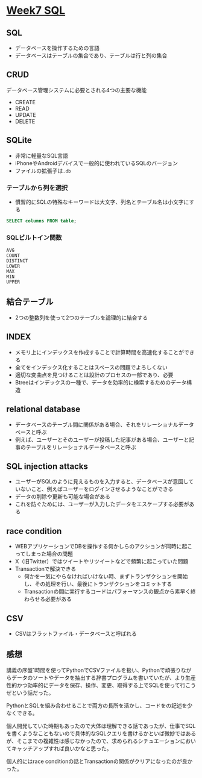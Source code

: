 # [Week7 SQL](https://cs50.jp/x/2022/week7/)

## SQL

- データベースを操作するための言語
- データベースはテーブルの集合であり、テーブルは行と列の集合

## CRUD

データベース管理システムに必要とされる4つの主要な機能

- CREATE
- READ
- UPDATE
- DELETE

## SQLite

- 非常に軽量なSQL言語
- iPhoneやAndroidデバイスで一般的に使われているSQLのバージョン
- ファイルの拡張子は`.db`

### テーブルから列を選択

- 慣習的にSQLの特殊なキーワードは大文字、列名とテーブル名は小文字にする

```sql
SELECT columns FROM table;
```

### SQLビルトイン関数

```
AVG
COUNT
DISTINCT
LOWER
MAX
MIN
UPPER
```

## 結合テーブル

- 2つの整数列を使って2つのテーブルを論理的に結合する

## INDEX

- メモリ上にインデックスを作成することで計算時間を高速化することができる
- 全てをインデックス化することはスペースの問題でよろしくない
- 適切な変曲点を見つけることは設計のプロセスの一部であり、必要
- Btreeはインデックスの一種で、データを効率的に検索するためのデータ構造

## relational database

- データベースのテーブル間に関係がある場合、それをリレーショナルデータベースと呼ぶ
- 例えば、ユーザーとそのユーザーが投稿した記事がある場合、ユーザーと記事のテーブルをリレーショナルデータベースと呼ぶ

## SQL injection attacks

- ユーザーがSQLのように見えるものを入力すると、データベースが意図していないこと、例えばユーザーをログインさせるようなことができる
- データの削除や更新も可能な場合がある
- これを防ぐためには、ユーザーが入力したデータをエスケープする必要がある

## race condition

- WEBアプリケーションでDBを操作する何かしらのアクションが同時に起こってしまった場合の問題
- X（旧Twitter）ではツイートやリツイートなどで頻繁に起こっていた問題
- Transactionで解決できる
  - 何かを一気にやらなければいけない時、まずトランザクションを開始し、その処理を行い、最後にトランザクションをコミットする
  - Transactionの間に実行するコードはパフォーマンスの観点から素早く終わらせる必要がある

## CSV

- CSVはフラットファイル・データベースと呼ばれる

## 感想

講義の序盤1時間を使ってPythonでCSVファイルを扱い、Pythonで頑張りながらデータのソートやデータを抽出する辞書プログラムを書いていたが、より生産性的かつ効率的にデータを保存、操作、変更、取得する上でSQLを使って行こうぜという話だった。

PythonとSQLを組み合わせることで両方の長所を活かし、コードをの記述を少なくできる。

個人開発していた時期もあったので大体は理解できる話であったが、仕事でSQLを書くようなこともないので具体的なSQLクエリを書けるかといば微妙ではあるが、そこまでの複雑性は感じなかったので、求められるシチュエーションにおいてキャッチアップすれば良いかなと思った。

個人的にはrace conditionの話とTransactionの関係がクリアになったのが良かった。